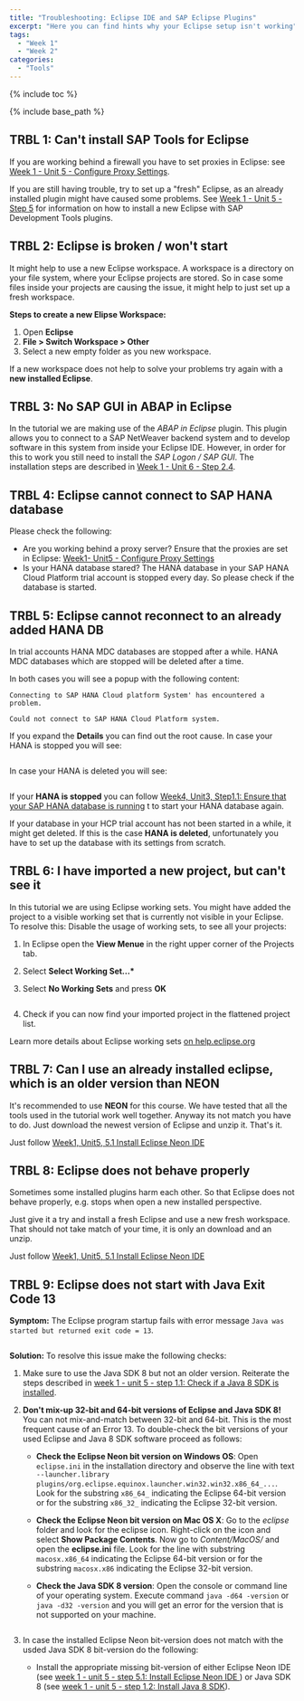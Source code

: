 ```yaml
---
title: "Troubleshooting: Eclipse IDE and SAP Eclipse Plugins"
excerpt: "Here you can find hints why your Eclipse setup isn't working"
tags:
  - "Week 1"
  - "Week 2"
categories:
  - "Tools"
---
```


<a name="top"/>

{% include toc %}

{% include base_path %}

## TRBL 1: Can't install SAP Tools for Eclipse

If you are working behind a firewall you have to set proxies in Eclipse: see [Week 1 - Unit 5 - Configure Proxy Settings]({{base_path}}/week-1/unit-5/#configure-proxy-settings).

If you are still having trouble, try to set up a "fresh" Eclipse, as an already installed plugin might have caused some problems. See [Week 1 - Unit 5 - Step 5]({{base_path}}/week-1/unit-6/#step-5-install-and-configure-sap-tools-for-eclipse) for information on how to install a new Eclipse with SAP Development Tools plugins.

## TRBL 2: Eclipse is broken / won't start

It might help to use a new Eclipse workspace. A workspace is a directory on your file system, where your Eclipse projects are stored. So in case some files inside your projects are causing the issue, it might help to just set up a fresh workspace.

**Steps to create a new Elipse Workspace:**

1.  Open **Eclipse**
2.  **File > Switch Workspace > Other**
3.  Select a new empty folder as you new workspace.

If a new workspace does not help to solve your problems try again with a **new installed Eclipse**.

## TRBL 3: No SAP GUI in ABAP in Eclipse

In the tutorial we are making use of the _ABAP in Eclipse_ plugin. This plugin allows you to connect to a SAP NetWeaver backend system and to develop software in this system from inside your Eclipse IDE. However, in order for this to work you still need to install the _SAP Logon / SAP GUI_.
The installation steps are described in [Week 1 - Unit 6 - Step 2.4]({{base_path}}/week-1/unit-6/#setup-sap-gui-client).

## TRBL 4: Eclipse cannot connect to SAP HANA database

Please check the following:

-   Are you working behind a proxy server? Ensure that the proxies are set in Eclipse: [Week1- Unit5 - Configure Proxy Settings]({{base_path}}/week-1/unit-5/#configure-proxy-settings)
-   Is your HANA database stared? The HANA database in your SAP HANA Cloud Platform trial account is stopped every day. So please check if the database is started.

## TRBL 5: Eclipse cannot reconnect to an already added HANA DB

In trial accounts HANA MDC databases are stopped after a while. HANA MDC databases which are stopped will be deleted after a time.

In both cases you will see a popup with the following content:

    Connecting to SAP HANA Cloud platform System' has encountered a problem.

    Could not connect to SAP HANA Cloud Platform system.

If you expand the **Details** you can find out the root cause.
In case your HANA is stopped you will see:

<img src="{{base_path}}/troubleshooting/images/trbl-eclipse/trbl1/pic01--problem.png" alt="" with="640px" />

In case your HANA is deleted you will see:

<img src="{{base_path}}/troubleshooting/images/trbl-eclipse/trbl1/pic02--hanadeleted.png" alt="" with="640px" />

If your **HANA is stopped** you can follow [Week4, Unit3, Step1.1: Ensure that your SAP HANA database is running]({{base_path}}/week-4/unit-3/#step-11-ensure-that-your-sap-hana-database-is-running) t
to start your HANA database again.

If your database in your HCP trial account has not been started in a while, it might get deleted. If this is the case **HANA is deleted**, unfortunately you have to set up the database with its settings from scratch.

## TRBL 6: I have imported a new project, but can't see it

In this tutorial we are using Eclipse working sets. You might have added the project to a visible working set that is currently not visible in your Eclipse.
To resolve this: Disable the usage of working sets, to see all your projects:

1.  In Eclipse open the **View Menue** in the right upper corner of the Projects tab.
2.  Select **Select Working Set...\***
3.  Select **No Working Sets** and press **OK**

    <img src="{{base_path}}/troubleshooting/images/trbl-eclipse/trbl6/pic01--noworkingset.png" alt="" with="640px" />

4.  Check if you can now find your imported project in the flattened project list.

Learn more details about Eclipse working sets [on help.eclipse.org](http://help.eclipse.org/neon/topic/org.eclipse.platform.doc.user/concepts/cworkset.htm?cp=0_2_1_6)

## TRBL 7: Can I use an already installed eclipse, which is an older version than **NEON**

It's recommended to use **NEON**  for this course. We have tested that all the tools used in the tutorial work well together.
Anyway its not match you have to do. Just download the newest version of Eclipse and unzip it. That's it.

Just follow [Week1, Unit5, 5.1 Install Eclipse Neon IDE]({{base_path}}/week-1/unit-5/#install-eclipse-neon-ide)

## TRBL 8: Eclipse does not behave properly

Sometimes some installed plugins harm each other. So that Eclipse does not behave properly, e.g. stops when open a new installed perspective.

Just give it a try and install a fresh Eclipse and use a new fresh workspace.
That should not take match of your time, it is only an download and an unzip.

Just follow [Week1, Unit5, 5.1 Install Eclipse Neon IDE]({{base_path}}/week-1/unit-5/#install-eclipse-neon-ide)

## TRBL 9: Eclipse does not start with Java Exit Code 13

**Symptom:** The Eclipse program startup fails with error message `Java was started but returned exit code = 13`.

<img src="{{base_path}}/troubleshooting/images/trbl-eclipse/trbl9/pic01--eclipsefailure-javacode13.png" alt="" with="640px" />

**Solution:** To resolve this issue make the following checks:

1.  Make sure to use the Java SDK 8 but not an older version. Reiterate the steps described in [week 1 - unit 5 - step 1.1: Check if a Java 8 SDK is installed]({{base_path}}/week-1/unit-5/#check-if-a-java-8-sdk-is-installed).
2.  **Don't mix-up 32-bit and 64-bit versions of Eclipse and Java SDK 8!** You can not mix-and-match between 32-bit and 64-bit. This is the most frequent cause of an Error 13. To double-check the bit versions of your used Eclipse and Java 8 SDK software proceed as follows:

    -   **Check the Eclipse Neon bit version on Windows OS**: Open `eclipse.ini` in the installation directory and observe the line with text `--launcher.library plugins/org.eclipse.equinox.launcher.win32.win32.x86_64_...`. Look for the substring `x86_64_` indicating the Eclipse 64-bit version or for the substring `x86_32_` indicating the Eclipse 32-bit version.
    -   **Check the Eclipse Neon bit version on Mac OS X**: Go to the _eclipse_ folder and look for the eclipse icon. Right-click on the icon and select **Show Package Contents**. Now go to _Content/MacOS/_ and open the **eclipse.ini** file. Look for the line with substring `macosx.x86_64` indicating the Eclipse 64-bit version or for the substring `macosx.x86` indicating the Eclipse 32-bit version.
    -   **Check the Java SDK 8 version**: Open the console or command line of your operating system. Execute command `java -d64 -version` or `java -d32 -version` and you will get an error for the version that is not supported on your machine.

        <img src="{{base_path}}/troubleshooting/images/trbl-eclipse/trbl9/pic02--check-java-bit-version.png" alt="" with="640px" />
        
3.  In case the installed Eclipse Neon bit-version does not match with the usded Java SDK 8 bit-version do the following:

    -   Install the appropriate missing bit-version of either Eclipse Neon IDE (see [week 1 - unit 5 - step 5.1: Install Eclipse Neon IDE ]({{base_path}}/week-1/unit-5/#install-eclipse-neon-ide)) or Java SDK 8 (see [week 1 - unit 5 - step 1.2: Install Java 8 SDK]({{base_path}}/week-1/unit-5/#install-java-8-sdk)).
